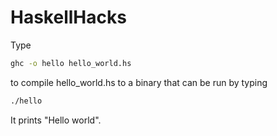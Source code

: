 # HaskellHacks

Type 

```bash
ghc -o hello hello_world.hs
```

 to compile hello_world.hs to a binary that can be run by typing 
 
```bash
./hello
``` 

It prints "Hello world".
